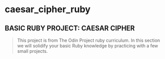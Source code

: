 # caesar_cipher_ruby

## BASIC RUBY PROJECT: CAESAR CIPHER

> This project is from The Odin Project ruby curriculum.
> In this section we will solidify your basic Ruby knowledge by practicing with a few small projects.
